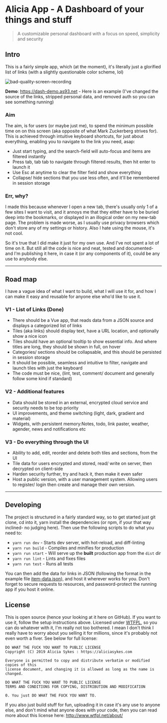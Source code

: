 # Alicia App - A Dashboard of your things and stuff

> A customizable personal dashboard with a focus on speed, simplicity and security

## Intro

This is a fairly simple app, which (at the moment), it's literally just a glorified list of links (with a slightly questionable color scheme, lol)

![bad-quality-screen-recording](https://raw.githubusercontent.com/Lissy93/alicia-app/master/demo.gif "I made a gif screenshot for you")

**Demo**: https://dash-demo.as93.net - Here is an example (I've changed the source of the links, stripped personal data, and removed auth so you can see something running)

### Aim

The aim, is for users (or maybe just me), to spend the minimum possible time on on this screen (aka opposite of what Mark Zuckerberg strives for). This is achieved through intuitive keyboard shortcuts, for just about everything, enabling you to navigate to the link you need, asap:

- Just start typing, and the search-field will auto-focus and items are filtered instantly
- Press tab, tab tab to navigate through filtered results, then hit enter to launch it
- Use Esc at anytime to clear the filter field and show everything
- Collapse/ hide sections that you use less often, and it'll be remembered in session storage

### Err, why?

I made this because whenever I open a new tab, there's usually only 1 of a few sites I want to visit, and it annoys me that they either have to be buried deep into the bookmarks, or displayed in an illogical order on my new-tab page. The problem is made worse, as I usually use privacy browsers which don't store any of my settings or history. Also I hate using the mouse, it's not cool.

So it's true that I did make it just for my own use. And I've not spent a lot of time on it. But still all the code is nice and neat, tested and documented- and I'm publishing it here, in case it (or any components of it), could be any use to anybody else.

---

## Road map

I have a vague idea of what I want to build, what I will use it for, and how I can make it easy and reusable for anyone else who'd like to use it.

### V1 - List of Links (Done)

- There should be a Vue app, that reads data from a JSON source and displays a categorized list of links
- Tiles (aka links) should display text, have a URL location, and optionally show a nice icon
- Tiles should have an optional tooltip to show essential info. And where titles are long, they should be shown in full, on hover
- Categories/ sections should be collapsable, and this should be persisted in session storage
- It should be possible, seamless and intuitive to filter, navigate and launch tiles with just the keyboard
- The code must be nice, (lint, test, comment/ document and generally follow some kind if standard)

### V2 - Additional features

- Data should be stored in an external, encrypted cloud service and security needs to be top priority
- UI improvements, and theme switching (light, dark, gradient and material)
- Widgets, with persistent memory:Notes, todo, link paster, weather, agender, news and notifications etc

### V3 - Do everything through the UI

- Ability to add, edit, reorder and delete both tiles and sections, from the UI
- Tile data for users encrypted and stored, read/ write on server, then decrypted on client-side
- Harden security further, try and hack it, then make it even safer
- Host a public version, with a user management system. Allowing users to register/ login then create and manage their own version.

---

## Developing

The project is structured in a fairly standard way, so to get started just git clone, cd into it, yarn install the dependencies (or npm, if your that way inclined- no judging here). Then use the following scripts to do what you need to:

- `yarn run dev` - Starts dev server, with hot-reload, and diff-linting
- `yarn run build` - Compiles and minifies for production
- `yarn run start` - Will serve up the **built**  production app from the `dist` dir
- `yarn run lint` - Lints and fixes files
- `yarn run test` - Runs all tests

You can then add the data for links in JSON (following the format in the example file [item-data.json](https://github.com/Lissy93/alicia-app/blob/master/src/data/item-data.json)), and host it wherever works for you. Don't forget to secure requests to resources, and password-protect the running app if you host it online.

## License

This is open source (hence your looking at it here on GitHub). If you want to use it, follow the setup instructions above. Licensed under [WTFPL](https://en.wikipedia.org/wiki/WTFPL), so you can do whatever with it, I'm really not too bothered. I mean I don't think I really have to worry about you selling it for millions, since it's probably not even worth a fiver. See below for full license:

```
DO WHAT THE FUCK YOU WANT TO PUBLIC LICENSE
Copyright (C) 2019 Alicia Sykes : https://aliciasykes.com

Everyone is permitted to copy and distribute verbatim or modified copies of this
license document, and changing it is allowed as long as the name is changed.

DO WHAT THE FUCK YOU WANT TO PUBLIC LICENSE
TERMS AND CONDITIONS FOR COPYING, DISTRIBUTION AND MODIFICATION

0. You just DO WHAT THE FUCK YOU WANT TO.
```

If you also just build stuff for fun, uploading it in case it's any use to anyone else, and don't mind what anyone does with your code,  then you can read more about this license here: http://www.wtfpl.net/about/
